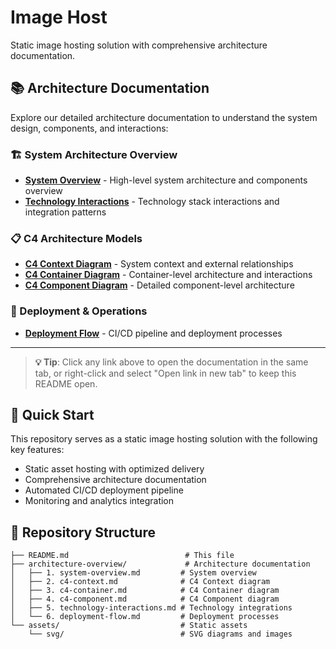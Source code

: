 # Image Host

Static image hosting solution with comprehensive architecture documentation.

## 📚 Architecture Documentation

Explore our detailed architecture documentation to understand the system design, components, and interactions:

### 🏗️ System Architecture Overview

- **[System Overview](./architecture-overview/1.%20system-overview.md)** - High-level system architecture and components overview
- **[Technology Interactions](./architecture-overview/5.%20technology-interactions.md)** - Technology stack interactions and integration patterns

### 📋 C4 Architecture Models

- **[C4 Context Diagram](./architecture-overview/2.%20c4-context.md)** - System context and external relationships
- **[C4 Container Diagram](./architecture-overview/3.%20c4-container.md)** - Container-level architecture and interactions  
- **[C4 Component Diagram](./architecture-overview/4.%20c4-component.md)** - Detailed component-level architecture

### 🚀 Deployment & Operations

- **[Deployment Flow](./architecture-overview/6.%20deployment-flow.md)** - CI/CD pipeline and deployment processes

---

> **💡 Tip**: Click any link above to open the documentation in the same tab, or right-click and select "Open link in new tab" to keep this README open.

## 🔧 Quick Start

This repository serves as a static image hosting solution with the following key features:

- Static asset hosting with optimized delivery
- Comprehensive architecture documentation
- Automated CI/CD deployment pipeline
- Monitoring and analytics integration

## 📁 Repository Structure

```
├── README.md                          # This file
├── architecture-overview/             # Architecture documentation
│   ├── 1. system-overview.md         # System overview
│   ├── 2. c4-context.md              # C4 Context diagram
│   ├── 3. c4-container.md            # C4 Container diagram  
│   ├── 4. c4-component.md            # C4 Component diagram
│   ├── 5. technology-interactions.md # Technology integrations
│   └── 6. deployment-flow.md         # Deployment processes
└── assets/                           # Static assets
    └── svg/                          # SVG diagrams and images
```
